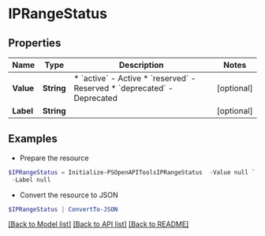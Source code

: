 # IPRangeStatus
## Properties

Name | Type | Description | Notes
------------ | ------------- | ------------- | -------------
**Value** | **String** | * &#x60;active&#x60; - Active * &#x60;reserved&#x60; - Reserved * &#x60;deprecated&#x60; - Deprecated | [optional] 
**Label** | **String** |  | [optional] 

## Examples

- Prepare the resource
```powershell
$IPRangeStatus = Initialize-PSOpenAPIToolsIPRangeStatus  -Value null `
 -Label null
```

- Convert the resource to JSON
```powershell
$IPRangeStatus | ConvertTo-JSON
```

[[Back to Model list]](../README.md#documentation-for-models) [[Back to API list]](../README.md#documentation-for-api-endpoints) [[Back to README]](../README.md)


